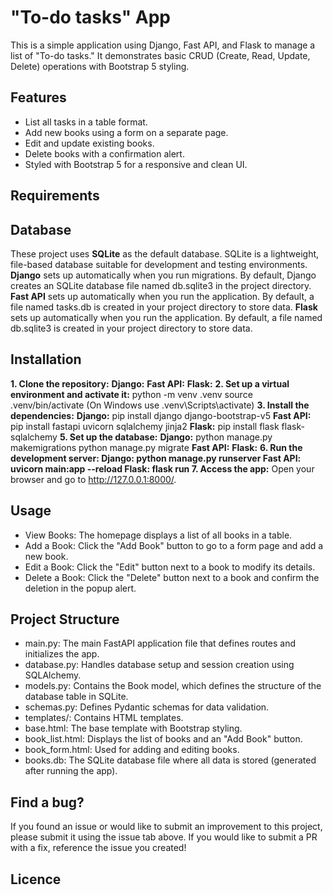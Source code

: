 #  "To-do tasks"  App
This is a simple application using Django, Fast API, and Flask to manage a list of "To-do tasks." It demonstrates basic CRUD (Create, Read, Update, Delete) operations with Bootstrap 5 styling.

## Features
- List all tasks in a table format.
- Add new books using a form on a separate page.
- Edit and update existing books.
- Delete books with a confirmation alert.
- Styled with Bootstrap 5 for a responsive and clean UI.
## Requirements

## Database
These project uses **SQLite** as the default database. SQLite is a lightweight, file-based database suitable for development and testing environments.
**Django** sets up automatically when you run migrations. By default, Django creates an SQLite database file named db.sqlite3 in the project directory.
**Fast API** sets up automatically when you run the application. By default, a file named tasks.db is created in your project directory to store data.
**Flask** sets up automatically when you run the application. By default, a file named db.sqlite3 is created in your project directory to store data.

## Installation
**1. Clone the repository:**
   **Django:** 
   **Fast API:** 
   **Flask:** 
**2. Set up a virtual environment and activate it:**
   python -m venv .venv
   source .venv/bin/activate (On Windows use .venv\Scripts\activate)
**3. Install the dependencies:**
    **Django:**
     pip install django django-bootstrap-v5
    **Fast API:** 
     pip install fastapi uvicorn sqlalchemy jinja2
    **Flask:** 
     pip install flask flask-sqlalchemy
**5. Set up the database:**
    **Django:**
     python manage.py makemigrations
     python manage.py migrate
    **Fast API:** 
    **Flask:** 
**6. Run the development server:
    **Django:** 
     python manage.py runserver
    **Fast API:** 
     uvicorn main:app --reload
    **Flask:**
     flask run
7. Access the app:**
   Open your browser and go to http://127.0.0.1:8000/.
## Usage
 - View Books: The homepage displays a list of all books in a table.
 - Add a Book: Click the "Add Book" button to go to a form page and add a new book.
 - Edit a Book: Click the "Edit" button next to a book to modify its details.
 - Delete a Book: Click the "Delete" button next to a book and confirm the deletion in the popup alert.
## Project Structure
- main.py: The main FastAPI application file that defines routes and initializes the app.
- database.py: Handles database setup and session creation using SQLAlchemy.
- models.py: Contains the Book model, which defines the structure of the database table in SQLite.
- schemas.py: Defines Pydantic schemas for data validation.
- templates/: Contains HTML templates.
- base.html: The base template with Bootstrap styling.
- book_list.html: Displays the list of books and an "Add Book" button.
- book_form.html: Used for adding and editing books.
- books.db: The SQLite database file where all data is stored (generated after running the app).
## Find a bug?
If you found an issue or would like to submit an improvement to this project, please submit it using the issue tab above. If you would like to submit a PR with a fix, reference the issue you created! 
## Licence
